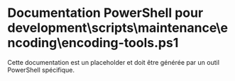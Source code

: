 # Documentation PowerShell pour development\scripts\maintenance\encoding\encoding-tools.ps1

Cette documentation est un placeholder et doit être générée par un outil PowerShell spécifique.
